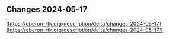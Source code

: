 ## Changes 2024-05-17

[https://oberon-rtk.org/description/delta/changes-2024-05-17](https://oberon-rtk.org/description/delta/changes-2024-05-17/)

